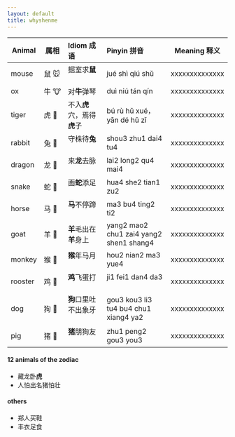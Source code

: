 ```yaml
---
layout: default
title: whyshenme
---
```



| Animal |属相  |Idiom 成语                | Pinyin 拼音                             | Meaning 释义 |
| -------|-----|:-------------------------|:----------------------------------------|--------------|
| mouse  |鼠 🐭| 掘室求**鼠**              | jué shì qiú shǔ                        |xxxxxxxxxxxxxx|
| ox     |牛 🐮| 对**牛**弹琴              | duì niú tán qín                        |xxxxxxxxxxxxxx|
| tiger  |虎 🐯| 不入**虎**穴，焉得**虎**子 | bú rù hǔ xué，yān dé hǔ zǐ             |xxxxxxxxxxxxxx|
| rabbit |兔 🐰| 守株待**兔**              | shou3 zhu1 dai4 tu4                    |xxxxxxxxxxxxxx|
| dragon |龙 🐲| 来**龙**去脉              | lai2 long2 qu4 mai4                    |xxxxxxxxxxxxxx|
| snake  |蛇 🐍| 画**蛇**添足              | hua4 she2 tian1 zu2                    |xxxxxxxxxxxxxx|
| horse  |马 🐴| **马**不停蹄              | ma3 bu4 ting2 ti2                      |xxxxxxxxxxxxxx|
| goat   |羊 🐑| **羊**毛出在**羊**身上     |yang2 mao2 chu1 zai4 yang2 shen1 shang4 |xxxxxxxxxxxxxx|
| monkey |猴 🐒| **猴**年马月              | hou2 nian2 ma3 yue4                    |xxxxxxxxxxxxxx|
| rooster|鸡 🐔| **鸡**飞蛋打              | ji1 fei1 dan4 da3                      |xxxxxxxxxxxxxx|
| dog    |狗 🐶| **狗**口里吐不出象牙       | gou3 kou3 li3 tu4 bu4 chu1 xiang4 ya2  |xxxxxxxxxxxxxx|
| pig    |猪 🐷| **猪**朋狗友              | zhu1 peng2 gou3 you3                   |xxxxxxxxxxxxxx|


#### 12 animals of the zodiac ####

* 藏龙卧**虎**
* 人怕出名猪怕壮


#### others ####
* 郑人买鞋
* 丰衣足食

